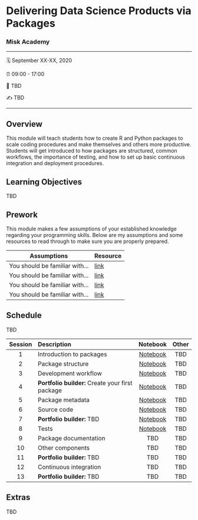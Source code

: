 Delivering Data Science Products via Packages
================

### Misk Academy

-----

:spiral_calendar: September XX-XX, 2020  

:alarm_clock:     09:00 - 17:00  

:hotel:           TBD  

:writing_hand:    TBD

-----

## Overview

This module will teach students how to create R and Python packages to scale coding procedures and make themselves and others more productive. Students will get introduced to how packages are structured, common workflows, the importance of testing, and how to set up basic continuous integration and deployment procedures.

## Learning Objectives

TBD

## Prework

This module makes a few assumptions of your established knowledge regarding your programming skills. Below are my assumptions and some resources to read through to make sure you are properly prepared.

| Assumptions                       | Resource      
| --------------------------------- | ------------- |
| You should be familiar with...    | [link](https://github.com/misk-data-science/misk-packages) | 
| You should be familiar with...    | [link](https://github.com/misk-data-science/misk-packages) | 
| You should be familiar with...    | [link](https://github.com/misk-data-science/misk-packages) | 
| You should be familiar with...    | [link](https://github.com/misk-data-science/misk-packages) | 


## Schedule

TBD


| Session       | Description                          | Notebook    | Other     | 
| :-----------: | :----------------------------------- | :-----------: | :-----------: | 
| 1             | Introduction to packages             | [Notebook](https://misk-data-science.github.io/misk-packages/notebooks/01-introduction.html) | TBD            |
| 2             | Package structure                    | [Notebook](https://misk-data-science.github.io/misk-packages/notebooks/02-package-structure.html) | TBD           | 
| 3             | Development workflow                 | [Notebook](https://misk-data-science.github.io/misk-packages/notebooks/03-workflow.html) | TBD           | 
| 4             | __Portfolio builder:__ Create your first package | [Notebook](https://misk-data-science.github.io/misk-packages/notebooks/04-porfolio-builder-01.html) | TBD           | 
| 5             | Package metadata                     | [Notebook](https://misk-data-science.github.io/misk-packages/notebooks/05-metadata.html) | TBD           | 
| 6             | Source code                          | [Notebook](https://misk-data-science.github.io/misk-packages/notebooks/06-source-code.html) | TBD           |
| 7             | __Portfolio builder:__ TBD           | [Notebook](https://misk-data-science.github.io/misk-packages/notebooks/07-porfolio-builder-01.html)  | TBD           |
| 8             | Tests                                | [Notebook](https://misk-data-science.github.io/misk-packages/notebooks/08-testing.html)  | TBD           | 
| 9             | Package documentation                | TBD          | TBD  |
| 10           | Other components                     | TBD          | TBD  | 
| 11           | __Portfolio builder:__ TBD           | TBD          | TBD           |
| 12            | Continuous integration              | TBD          | TBD  |
| 13            | __Portfolio builder:__ TBD           | TBD          | TBD           |


## Extras

TBD

